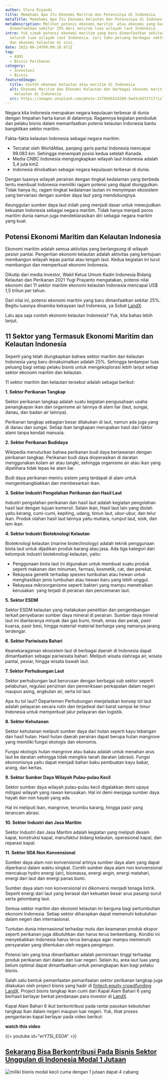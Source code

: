 ```yaml
---
author: Vlora Riyandi
title: Memahami Apa Itu Ekonomi Maritim dan Potensinya di Indonesia
metaTitle: Memahami Apa Itu Ekonomi Kelautan dan Potensinya di Indonesia
metaDescription: Melihat potensi ekonomi maritim  atau ekonomi yang baru
  dimanfaatkan sekitar 25% dari seluruh luas wilayah laut Indonesia.
intro: Yuk simak potensi ekonomi maritim yang baru dimanfaatkan sekitar 25% dari
  seluruh luas wilayah laut Indonesia. Cari tahu peluang berbagai sektor maritim
  dan ekonomi kelautan di sini.
date: 2022-06-24T09:09:10.971Z
tag:
  - ASM1
  - Bisnis Perikanan
category:
  - Investasi
  - Bisnis
featuredImage:
  title: Contoh ekonomi kelautan atau maritim di Indonesia
  alt: Ekonomi Maritim dan Ekonomi Kelautan dan berbagai ekonomi maritim atau
    kelautan di Indonesia
  src: https://images.unsplash.com/photo-1579566524289-5ed3c8d72f17?ixlib=rb-1.2.1&ixid=MnwxMjA3fDB8MHxwaG90by1wYWdlfHx8fGVufDB8fHx8&auto=format&fit=crop&w=1074&q=80
---
```

Negara kita Indonesia merupakan negara kepulauan terbesar di dunia dengan limpahan harta karun di dalamnya. Ragamnya kegiatan penduduk dan pelaku bisnis dalam memanfaatkan potensi kelautan Indonesia bantu bangkitkan sektor maritim.

Fakta-fakta kelautan Indonesia sebagai negara maritim:

* Tercatat oleh WorldAtlas, panjang garis pantai Indonesia mencapai 99.083 km. Sehingga menempati posisi kedua setelah Kanada.
* Media CNBC Indonesia mengungkapkan wilayah laut Indonesia adalah 5,4 juta km2. 
* Indonesia dinobatkan sebagai negara kepulauan terbesar di dunia.

Dengan luasnya wilayah perairan dengan tingkat kedalaman yang berbeda tentu membuat Indonesia memiliki ragam potensi yang dapat diunggulkan. Tidak hanya itu, ragam tingkat kedalaman lautan ini menyimpan ekosistem yang bervariasi dengan sumber daya laut yang mendukungnya.

Keunggulan sumber daya laut inilah yang menjadi dasar untuk mewujudkan kekuatan Indonesia sebagai negara maritim. Tidak hanya menjadi poros maritim dunia namun juga mendeklarasikan diri sebagai negara maritim yang kuat.

## Potensi Ekonomi Maritim dan Kelautan Indonesia

Ekonomi maritim adalah semua aktivitas yang berlangsung di wilayah pesisir pantai. Pengertian ekonomi kelautan adalah aktivitas yang bertujuan membangun wilayah lepas pantai atau tengah laut. Kedua kegiatan ini turut membangun dan memperkuat ekonomi Indonesia.

Dikutip dari media Investor, Wakil Ketua Umum Kadin Indonesia Bidang Kelautan dan Perikanan 2021 Yugi Prayanto mengatakan, potensi nilai ekonomi dari 11 sektor maritim ekonomi kelautan Indonesia mencapai US$ 1,5 triliun per tahun.

Dari nilai ini, potensi ekonomi maritim yang baru dimanfaatkan sekitar 25%. Begitu luasnya dinamika kekayaan laut Indonesia, ya Sobat [LandX](https://landx.id/project/?utm_source=Blog&utm_medium=organic+keyword&utm_campaign=blog&utm_id=Blog). 

Lalu apa saja contoh ekonomi kelautan Indonesia? Yuk, kita bahas lebih lanjut.

## 11 Sektor yang Termasuk Ekonomi Maritim dan Kelautan Indonesia

Seperti yang telah diungkapkan bahwa sektor maritim dan kelautan Indonesia yang baru dimaksimalkan adalah 25%. Sehingga terdampar luas peluang bagi setiap pelaku bisnis untuk mengeksplorasi lebih lanjut setiap sektor ekonomi maritim dan kelautan.

11 sektor maritim dan kelautan tersebut adalah sebagai berikut:

**1. Sektor Perikanan Tangkap**

Sektor perikanan tangkap adalah suatu kegiatan pengusahaan usaha penangkapan ikan dan organisme air lainnya di alam liar (laut, sungai, danau, dan badan air lainnya). 

Perikanan tangkap sebagian besar dilakukan di laut, namun ada juga yang di danau dan sungai. Setiap ikan tangkapan merupakan hasil dari faktor alami tanpa kendali manusia.

**2. Sektor Perikanan Budidaya**

Wikipedia menuturkan bahwa perikanan budi daya berlawanan dengan perikanan tangkap. Perikanan budi daya dioperasikan di daratan menggunakan kolam air atau tangki, sehingga organisme air atau ikan yang dipelihara tidak lepas ke alam liar. 

Budi daya perikanan meniru sistem yang terdapat di alam untuk mengembangbiakkan dan membesarkan ikan. 

**3. Sektor Industri Pengolahan Perikanan dan Hasil Laut**

Industri pengolahan perikanan dan hasil laut adalah kegiatan pengolahan hasil laut dengan tujuan komersil. Selain ikan, Hasil laut lain yang diolah yaitu kerang, cumi-cumi, kepiting, udang, timun laut, ubur-ubur, dan telur ikan. Produk olahan hasil laut lainnya yaitu mutiara, rumput laut, sisik, dan lem ikan.

**4. Sektor Industri Bioteknologi Kelautan**

Bioteknologi kelautan (marine biotechnology) adalah teknik penggunaan biota laut untuk dijadikan produk barang atau jasa. Ada tiga kategori dari kelompok industri bioteknologi kelautan, yaitu:

* Penggunaan biota laut ini digunakan untuk membuat suatu produk seperti makanan dan minuman, farmasi, kosmetik, cat, dan perekat. 
* Rekayasa genetik terhadap spesies tumbuhan atau hewan untuk menghasilkan jenis tumbuhan atau hewan baru yang lebih unggul.
* Rekayasa mikroorganisme seperti bakteri yang mampu menetralkan kerusakan  yang terjadi di perairan dan pencemaran laut.

**5. Sektor ESDM**

Sektor ESDM kelautan yang melakukan penelitian dan pengembangan terkait penyebaran sumber daya mineral di perairan. Sumber daya mineral laut ini diantaranya minyak dan gas bumi, timah, emas dan perak, pasir kuarsa, pasir besi, hingga material-material berharga yang namanya jarang terdengar.  

**6. Sektor Pariwisata Bahari**

Keanekaragaman ekosistem laut di berbagai daerah di Indonesia dapat dimanfaatkan sebagai pariwisata bahari. Meliputi wisata olahraga air, wisata pantai, pesiar, hingga wisata bawah laut.

**7. Sektor Perhubungan Laut** 

Sektor perhubungan laut berurusan dengan berbagai sub sektor seperti pelabuhan, regulasi perizinan dan pemeriksaan perkapalan dalam negeri maupun asing, angkutan air, serta tol laut.

Apa itu tol laut? Departemen Perhubungan menjelaskan konsep tol laut adalah pelayaran secara rutin dan terjadwal dari barat sampai ke timur Indonesia untuk memperkuat jalur pelayaran dan logistik.

**8. Sektor Kehutanan**

Sektor kehutanan meliputi sumber daya dari hutan seperti kayu tebangan dan hasil hutan. Hasil hutan daerah perairan dapat berupa hutan mangrove yang memiliki fungsi ekologis dan ekonomis.

Fungsi ekologis hutan mangrove atau bakau adalah untuk menahan arus laut ke daratan sehingga tidak mengikis tanah daratan (abrasi). Fungsi ekonomisnya yaitu dapat menjadi bahan baku pembuatan kayu bakar, arang, dan kertas. 

**9. Sektor Sumber Daya Wilayah Pulau-pulau Kecil**

Sektor sumber daya wilayah pulau-pulau kecil digalakkan demi upaya mitigasi wilayah yang rawan kerusakan. Hal ini demi menjaga sumber daya hayati dan non hayati yang ada.

Hal ini meliputi ikan, mangrove, terumbu karang, hingga pasir yang terancam abrasi. 

**10. Sektor Industri dan Jasa Maritim**

Sektor Industri dan Jasa Maritim adalah kegiatan yang meliputi desain kapal, konstruksi kapal, manufaktur bidang kelautan, operasional kapal, dan reparasi kapal.

**11. Sektor SDA Non Konvensional**

Sumber daya alam non konvensional artinya sumber daya alam yang dapat diperbarui dalam waktu singkat. Contih sumber daya alam non konvensional mencakup hydro energi (air), biomassa, energi angin, energi matahari, energi dari laut dan energi panas bumi.

Sumber daya alam non konvensional ini dikonversi menjadi tenaga listrik. Seperti energi dari laut yang berasal dari kekuatan besar arus pasang-surut serta gelombang laut. 

Semua sektor maritim dan ekonomi kelautan ini berguna bagi pertumbuhan ekonomi Indonesia. Setiap sektor diharapkan dapat memenuhi kebutuhan dalam negeri dan internasional. 

Tuntutan dunia internasional terhadap mutu dan keamanan produk ekspor seperti perikanan juga dibutuhkan dan harus terus berkembang. Kondisi ini menyebabkan Indonesia harus terus berupaya agar mampu memenuhi persyaratan yang ditentukan oleh negara pengimpor.

Potensi lain yang bisa dimanfaatkan adalah permintaan tinggi terhadap produk perikanan dari dalam dan luar negeri. Selain itu, area laut luas yang belum optimal dapat dimanfaatkan untuk penangkapan ikan bagi pelaku bisnis.

Salah satu bentuk pemanfaatan pemanfaatan sektor perikanan tangkap juga dilakukan oleh project bisnis yang hadir di [fintech equity crowdfunding LandX](https://landx.id/project/?utm_source=Blog&utm_medium=organic+keyword&utm_campaign=blog&utm_id=Blog). Project bisnis tangkap ikan cumi dari Kapal Alam Bahari 6 yang berhasil berlayar berkat pendanaan para investor di [LandX](https://landx.id/project/?utm_source=Blog&utm_medium=organic+keyword&utm_campaign=blog&utm_id=Blog).

Kapal Alam Bahari 6 ikut berkontribusi pada rantai pasokan kebutuhan tangkap ikan dalam negeri maupun luar negeri. Yuk, lihat proses pengantaran kapal berlayar pada video berikut:

**watch this video**

{{< youtube id="erY7SI_ESOA" >}}

## **[Sekarang Bisa Berkontribusi Pada Bisnis Sektor Unggulan di Indonesia Modal 1 Jutaan](https://landx.id/project/?utm_source=Blog&utm_medium=organic+keyword&utm_campaign=blog&utm_id=Blog)**

<!--StartFragment-->

![miliki bisnis modal kecil cuma dengan 1 jutaan dapat 4 cabang ](https://accountgram-production.sfo2.cdn.digitaloceanspaces.com/landx_ghost/2021/11/jadi-owner-bisnis-hanya-1-jutaan-dengan-cuan-yang-sangat-menjanjikan.png)

<!--EndFragment-->